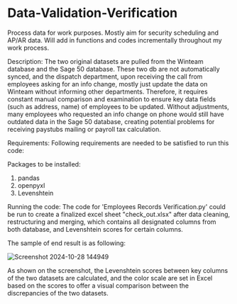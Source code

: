 # Data-Validation-Verification
Process data for work purposes. Mostly aim for security scheduling and AP/AR data. Will add in functions and codes incrementally throughout my work process. 

Description: The two original datasets are pulled from the Winteam database and the Sage 50 database. These two db are not automatically synced, and the dispatch department, upon receiving the call from employees asking for an info change, mostly just update the data on Winteam without informing other departments. Therefore, it requires constant manual comparison and examination to ensure key data fields (such as address, name) of employees to be updated. Without adjustments, many employees who requested an info change on phone would still have outdated data in the Sage 50 database, creating potential problems for receiving paystubs mailing or payroll tax calculation. 


Requirements: Following requirements are needed to be satisfied to run this code:

Packages to be installed:
1. pandas
2. openpyxl
3. Levenshtein

Running the code:
The code for 'Employees Records Verification.py' could be run to create a finalized excel sheet "check_out.xlsx" after data cleaning, restructuring and merging, which contains all designated columns from both database, and Levenshtein scores for certain columns. 

The sample of end result is as following: 

![Screenshot 2024-10-28 144949](https://github.com/user-attachments/assets/f9249390-4022-48b1-a665-4b0b2323221d)


As shown on the screenshot, the Levenshtein scores between key columns of the two datasets are calculated, and the color scale are set in Excel based on the scores to offer a visual comparison between the discrepancies of the two datasets. 
